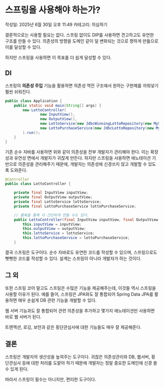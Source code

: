 # 스프링을 사용해야 하는가?

작성일: 2025년 6월 30일 오후 11:49
카테고리: 의심하기

결론적으로는 사용할 필요는 없다. 스프링 없이도 DIP를 사용하면 견고하고도 유연한 구조를 만들 수 있다. 의존성의 방향을 도메인 같이 덜 변화되는 것으로 향하게 만듦으로 이를 달성할 수 있다.

하지만 스프링을 사용하면 이 목표를 더 쉽게 달성할 수 있다.

## DI

스프링의 **의존성 주입** 기능을 활용하면 의존성 역전 구조에서 원하는 구현체를 끼워넣기 훨씬 쉬워진다.

```java
public class Application {
    public static void main(String[] args) {
        new LottoController(
                new InputView(),
                new OutputView(),
                new LottoService(new JdbcWinningLottoRepository(new MySqlDatabaseConnector())),
                new LottoPurchaseService(new JdbcLottoRepository(new MySqlDatabaseConnector()))
        ).run();
    }
}
```

기존 순수 자바를 사용하면 위와 같이 의존성을 전부 개발자가 관리해야 한다. 이는 확장성과 유연성 면에서 개발자가 귀찮게 만든다. 하지만 스프링을 사용하면 애노테이션 기반으로 의존성을 관리해주기 때문에, 개발자는 의존성에 신경쓰지 않고 개발할 수 있도록 도와준다.

```java
@Controller
public class LottoController {

    private final InputView inputView;
    private final OutputView outputView;
    private final LottoService lottoService;
    private final LottoPurchaseService lottoPurchaseService;

    // 롬복을 통해 더 간단하게 만들 수도 있다.
    public LottoController(final InputView inputView, final OutputView outputView, final LottoService lottoService, final LottoPurchaseService lottoPurchaseService) {
        this.inputView = inputView;
        this.outputView = outputView;
        this.lottoService = lottoService;
        this.lottoPurchaseService = lottoPurchaseService;
    }
```

결국 스프링은 도구이다. 순수 자바로도 유연한 코드를 작성할 수 있으며, 스프링으로도 뻣뻣한 코드를 작성할 수 있다. 설계는 스프링이 아니라 개발자가 하는 것이다.

## 그 외

또한 스프링 코어 말고도 스프링은 수많은 기능을 제공해주는데, 이것들 역시 스프링을 사용할 이유가 된다. 예를 들어, 스프링은 JPA와도 잘 통합되어 Spring Data JPA를 활용하면 매우 손쉽게 DB 관련 기능을 개발할 수 있다.

웹 서버 기능과도 잘 통합되어 관련 의존성을 추가하고 몇가지 애노테이션만 사용하면 바로 웹 서버가 된다.

트랜잭션, 로깅, 보안과 같은 횡단관심사에 대한 기능들도 매우 잘 제공해준다.

## 결론

스프링은 개발자의 생산성을 높여주는 도구이다. 귀찮은 의존성관리와 DB, 웹서버, 횡단관심사 등에 대한 처리를 도맡아 하기 때문에 개발자는 정말 중요한 도메인에 신경 쓸 수 있게 된다.

따라서 스프링이 필수는 아니지만, 편리한 도구이다.